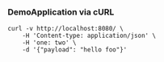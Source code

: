 

### DemoApplication via cURL

```shell
curl -v http://localhost:8080/ \
    -H 'Content-type: application/json' \
    -H 'one: two' \
    -d '{"payload": "hello foo"}'
```
